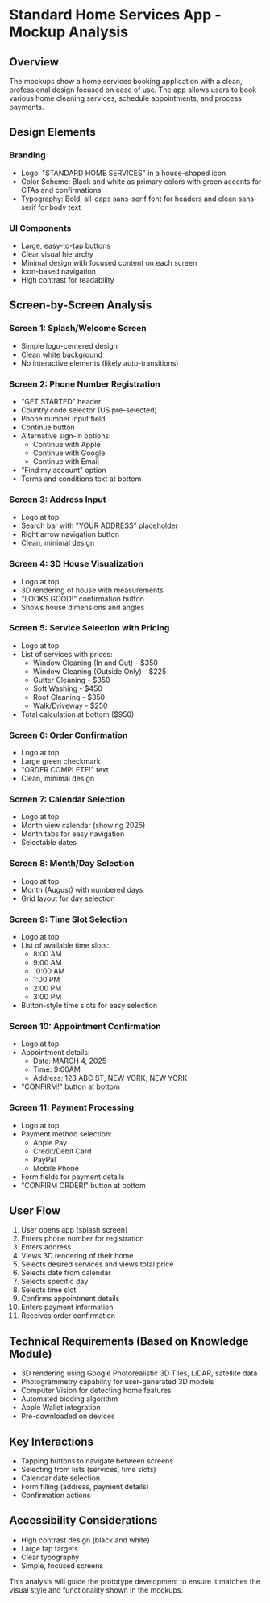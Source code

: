 # Standard Home Services App - Mockup Analysis

## Overview
The mockups show a home services booking application with a clean, professional design focused on ease of use. The app allows users to book various home cleaning services, schedule appointments, and process payments.

## Design Elements

### Branding
- Logo: "STANDARD HOME SERVICES" in a house-shaped icon
- Color Scheme: Black and white as primary colors with green accents for CTAs and confirmations
- Typography: Bold, all-caps sans-serif font for headers and clean sans-serif for body text

### UI Components
- Large, easy-to-tap buttons
- Clear visual hierarchy
- Minimal design with focused content on each screen
- Icon-based navigation
- High contrast for readability

## Screen-by-Screen Analysis

### Screen 1: Splash/Welcome Screen
- Simple logo-centered design
- Clean white background
- No interactive elements (likely auto-transitions)

### Screen 2: Phone Number Registration
- "GET STARTED" header
- Country code selector (US pre-selected)
- Phone number input field
- Continue button
- Alternative sign-in options:
  - Continue with Apple
  - Continue with Google
  - Continue with Email
- "Find my account" option
- Terms and conditions text at bottom

### Screen 3: Address Input
- Logo at top
- Search bar with "YOUR ADDRESS" placeholder
- Right arrow navigation button
- Clean, minimal design

### Screen 4: 3D House Visualization
- Logo at top
- 3D rendering of house with measurements
- "LOOKS GOOD!" confirmation button
- Shows house dimensions and angles

### Screen 5: Service Selection with Pricing
- Logo at top
- List of services with prices:
  - Window Cleaning (In and Out) - $350
  - Window Cleaning (Outside Only) - $225
  - Gutter Cleaning - $350
  - Soft Washing - $450
  - Roof Cleaning - $350
  - Walk/Driveway - $250
- Total calculation at bottom ($950)

### Screen 6: Order Confirmation
- Logo at top
- Large green checkmark
- "ORDER COMPLETE!" text
- Clean, minimal design

### Screen 7: Calendar Selection
- Logo at top
- Month view calendar (showing 2025)
- Month tabs for easy navigation
- Selectable dates

### Screen 8: Month/Day Selection
- Logo at top
- Month (August) with numbered days
- Grid layout for day selection

### Screen 9: Time Slot Selection
- Logo at top
- List of available time slots:
  - 8:00 AM
  - 9:00 AM
  - 10:00 AM
  - 1:00 PM
  - 2:00 PM
  - 3:00 PM
- Button-style time slots for easy selection

### Screen 10: Appointment Confirmation
- Logo at top
- Appointment details:
  - Date: MARCH 4, 2025
  - Time: 9:00AM
  - Address: 123 ABC ST, NEW YORK, NEW YORK
- "CONFIRM!" button at bottom

### Screen 11: Payment Processing
- Logo at top
- Payment method selection:
  - Apple Pay
  - Credit/Debit Card
  - PayPal
  - Mobile Phone
- Form fields for payment details
- "CONFIRM ORDER!" button at bottom

## User Flow
1. User opens app (splash screen)
2. Enters phone number for registration
3. Enters address
4. Views 3D rendering of their home
5. Selects desired services and views total price
6. Selects date from calendar
7. Selects specific day
8. Selects time slot
9. Confirms appointment details
10. Enters payment information
11. Receives order confirmation

## Technical Requirements (Based on Knowledge Module)
- 3D rendering using Google Photorealistic 3D Tiles, LiDAR, satellite data
- Photogrammetry capability for user-generated 3D models
- Computer Vision for detecting home features
- Automated bidding algorithm
- Apple Wallet integration
- Pre-downloaded on devices

## Key Interactions
- Tapping buttons to navigate between screens
- Selecting from lists (services, time slots)
- Calendar date selection
- Form filling (address, payment details)
- Confirmation actions

## Accessibility Considerations
- High contrast design (black and white)
- Large tap targets
- Clear typography
- Simple, focused screens

This analysis will guide the prototype development to ensure it matches the visual style and functionality shown in the mockups.
